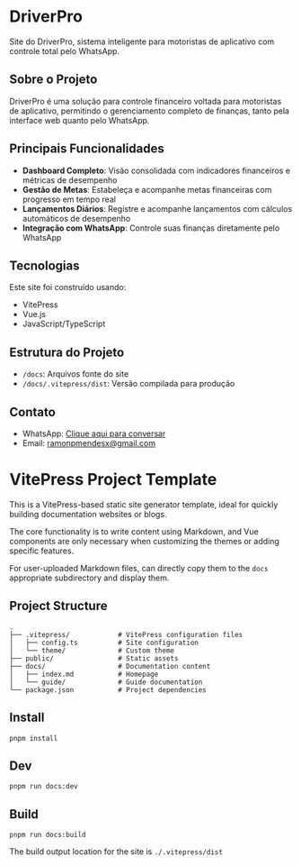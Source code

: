 # DriverPro

Site do DriverPro, sistema inteligente para motoristas de aplicativo com controle total pelo WhatsApp.

## Sobre o Projeto

DriverPro é uma solução para controle financeiro voltada para motoristas de aplicativo, permitindo o gerenciamento completo de finanças, tanto pela interface web quanto pelo WhatsApp.

## Principais Funcionalidades

- **Dashboard Completo**: Visão consolidada com indicadores financeiros e métricas de desempenho
- **Gestão de Metas**: Estabeleça e acompanhe metas financeiras com progresso em tempo real
- **Lançamentos Diários**: Registre e acompanhe lançamentos com cálculos automáticos de desempenho
- **Integração com WhatsApp**: Controle suas finanças diretamente pelo WhatsApp

## Tecnologias

Este site foi construído usando:

- VitePress
- Vue.js
- JavaScript/TypeScript

## Estrutura do Projeto

- `/docs`: Arquivos fonte do site
- `/docs/.vitepress/dist`: Versão compilada para produção

## Contato

- WhatsApp: [Clique aqui para conversar](https://api.whatsapp.com/send/?phone=5541999751171&text&type=phone_number&app_absent=0)
- Email: ramonpmendesx@gmail.com

# VitePress Project Template

This is a VitePress-based static site generator template, ideal for quickly building documentation websites or blogs.

The core functionality is to write content using Markdown, and Vue components are only necessary when customizing the themes or adding specific features.

For user-uploaded Markdown files, can directly copy them to the `docs` appropriate subdirectory and display them.


## Project Structure

```
.
├── .vitepress/            # VitePress configuration files
│   ├── config.ts          # Site configuration
│   └── theme/             # Custom theme
├── public/                # Static assets
├── docs/                  # Documentation content
│   ├── index.md           # Homepage
│   └── guide/             # Guide documentation
└── package.json           # Project dependencies
```

## Install

```shell
pnpm install
```

## Dev
```shell
pnpm run docs:dev
```

## Build

```shell
pnpm run docs:build
```

The build output location for the site is `./.vitepress/dist`

